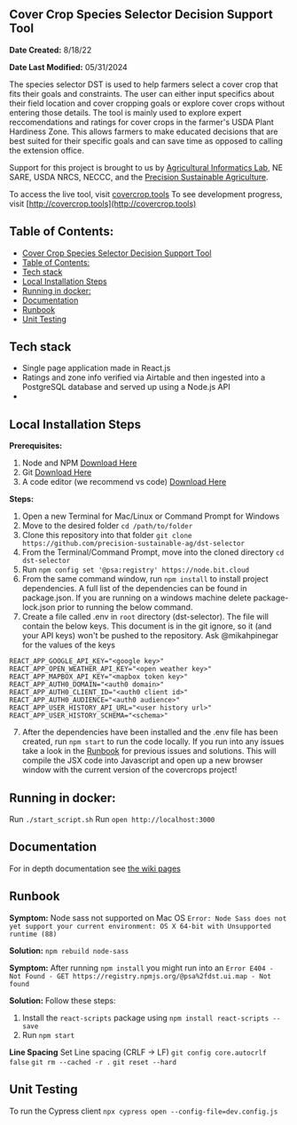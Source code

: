 ## Cover Crop Species Selector Decision Support Tool

**Date Created:** 8/18/22

**Date Last Modified:** 05/31/2024

The species selector DST is used to help farmers select a cover crop that fits their goals and constraints. The user can either input specifics about their field location and cover cropping goals or explore cover crops without entering those details. The tool is mainly used to explore expert reccomendations and ratings for cover crops in the farmer's USDA Plant Hardiness Zone. This allows farmers to make educated decisions that are best suited for their specific goals and can save time as opposed to calling the extension office.

Support for this project is brought to us by [Agricultural Informatics Lab](https://sudokita.com), NE SARE, USDA NRCS, NECCC, and the [Precision Sustainable Agriculture](http://precisionsustainableag.org).

To access the live tool, visit [covercrop.tools](http://covercrop.tools)
To see development progress, visit [http://covercrop.tools](http://covercrop.tools)

## Table of Contents:

- [Cover Crop Species Selector Decision Support Tool](#cover-crop-species-selector-decision-support-tool)
- [Table of Contents:](#table-of-contents)
- [Tech stack](#tech-stack)
- [Local Installation Steps](#local-installation-steps)
- [Running in docker:](#running-in-docker)
- [Documentation](#documentation)
- [Runbook](#runbook)
- [Unit Testing](#unit-testing)

## Tech stack

- Single page application made in React.js
- Ratings and zone info verified via Airtable and then ingested into a PostgreSQL database and served up using a Node.js API
- 

## Local Installation Steps

**Prerequisites:**

1. Node and NPM [Download Here](https://nodejs.org/en/download/)
2. Git [Download Here](https://git-scm.com/book/en/v2/Getting-Started-Installing-Git)
3. A code editor (we recommend vs code) [Download Here](https://code.visualstudio.com/docs/setup/setup-overview)

**Steps:**

1. Open a new Terminal for Mac/Linux or Command Prompt for Windows
2. Move to the desired folder `cd /path/to/folder`
3. Clone this repository into that folder `git clone https://github.com/precision-sustainable-ag/dst-selector`
4. From the Terminal/Command Prompt, move into the cloned directory `cd dst-selector`
5. Run `npm config set '@psa:registry' https://node.bit.cloud`
6. From the same command window, run `npm install` to install project dependencies. A full list of the dependencies can be found in package.json. If you are running on a windows machine delete package-lock.json prior to running the below command.
7. Create a file called .env in `root` directory (dst-selector). The file will contain the below keys. This document is in the git ignore, so it (and your API keys) won't be pushed to the repository. Ask @mikahpinegar for the values of the keys

```
REACT_APP_GOOGLE_API_KEY="<google key>"
REACT_APP_OPEN_WEATHER_API_KEY="<open weather key>"
REACT_APP_MAPBOX_API_KEY="<mapbox token key>"
REACT_APP_AUTH0_DOMAIN="<auth0 domain>"
REACT_APP_AUTH0_CLIENT_ID="<auth0 client id>"
REACT_APP_AUTH0_AUDIENCE="<auth0 audience>"
REACT_APP_USER_HISTORY_API_URL="<user history url>"
REACT_APP_USER_HISTORY_SCHEMA="<schema>"
```

7. After the dependencies have been installed and the .env file has been created, run `npm start` to run the code locally. If you run into any issues take a look in the [Runbook](#runbook) for previous issues and solutions. This will compile the JSX code into Javascript and open up a new browser window with the current version of the covercrops project!

## Running in docker:

Run `./start_script.sh`
Run `open http://localhost:3000`

## Documentation

For in depth documentation see [the wiki pages](https://precision-sustainable-ag.atlassian.net/wiki/spaces/DST/pages/156500002/Species+Selector)

## Runbook

**Symptom:**
Node sass not supported on Mac OS `Error: Node Sass does not yet support your current environment: OS X 64-bit with Unsupported runtime (88)`

**Solution:**
`npm rebuild node-sass`

**Symptom:**
After running `npm install` you might run into an `Error E404 - Not Found - GET https://registry.npmjs.org/@psa%2fdst.ui.map - Not found`

**Solution:**
Follow these steps:
1. Install the `react-scripts` package using `npm install react-scripts --save`
2. Run  `npm start`

**Line Spacing**
Set Line spacing (CRLF -> LF)
`git config core.autocrlf false`
`git rm --cached -r .`
`git reset --hard`

## Unit Testing
To run the Cypress client
`npx cypress open --config-file=dev.config.js`




